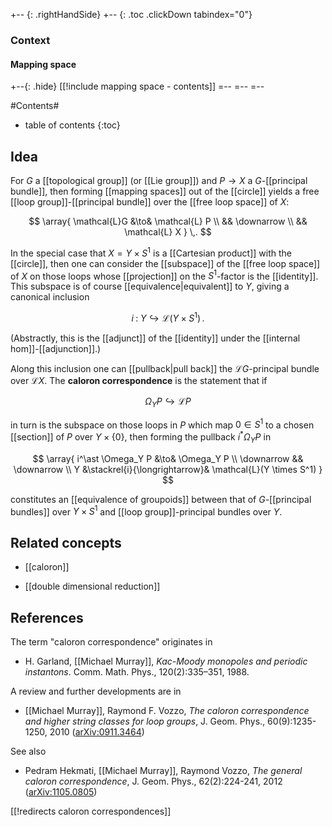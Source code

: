 
+-- {: .rightHandSide}
+-- {: .toc .clickDown tabindex="0"}
### Context
#### Mapping space
+--{: .hide}
[[!include mapping space - contents]]
=--
=--
=--


#Contents#
* table of contents
{:toc}

## Idea

For $G$ a [[topological group]] (or [[Lie group]]) and $P \to X$ a $G$-[[principal bundle]], then forming [[mapping spaces]] out of the [[circle]] yields a free [[loop group]]-[[principal bundle]] over the [[free loop space]] of $X$:

$$
  \array{
    \mathcal{L}G &\to& \mathcal{L} P
    \\
    && \downarrow
    \\
    && \mathcal{L} X
  }
  \,.
$$

In the special case that $X = Y \times S^1$ is a [[Cartesian product]] with the [[circle]], then one can consider the [[subspace]] of the [[free loop space]] of $X$ on those loops whose [[projection]] on the $S^1$-factor is the [[identity]]. This subspace is of course [[equivalence|equivalent]] to $Y$, giving a canonical inclusion

$$
  i \;\colon\; Y \hookrightarrow \mathcal{L} (Y \times S^1)
  \,.
$$

(Abstractly, this is the [[adjunct]] of the [[identity]] under the [[internal hom]]-[[adjunction]].)

Along this inclusion one can [[pullback|pull back]] the $\mathcal{L}G$-principal bundle over $\mathcal{L}X$. The **caloron correspondence** is the statement that if 

$$
  \Omega_{Y} P \hookrightarrow \mathcal{L} P
$$ 

in turn is the subspace on those loops in $P$ which map $0 \in S^1$ to a chosen [[section]] of $P$ over $Y \times \{0\}$, then forming the pullback $i^\ast \Omega_Y P$ in

$$
  \array{
    i^\ast \Omega_Y P &\to& \Omega_Y P
    \\
    \downarrow && \downarrow
    \\
    Y &\stackrel{i}{\longrightarrow}& \mathcal{L}(Y \times S^1)
  }
$$

constitutes an [[equivalence of groupoids]] between that of $G$-[[principal bundles]] over $Y \times S^1$ and [[loop group]]-principal bundles over $Y$.

## Related concepts

* [[caloron]]

* [[double dimensional reduction]]

## References

The term "caloron correspondence" originates in 

* H. Garland, [[Michael Murray]], _Kac-Moody monopoles and periodic instantons_. Comm. Math. Phys., 120(2):335–351, 1988.

A review and further developments are in

* [[Michael Murray]], Raymond F. Vozzo, _The caloron correspondence and higher string classes for loop groups_, J. Geom. Phys., 60(9):1235-1250, 2010 ([arXiv:0911.3464](http://arxiv.org/abs/0911.3464))

See also

* Pedram Hekmati, [[Michael Murray]], Raymond Vozzo, _The general caloron correspondence_, J. Geom. Phys., 62(2):224-241, 2012 ([arXiv:1105.0805](http://arxiv.org/abs/1105.0805))

[[!redirects caloron correspondences]]

